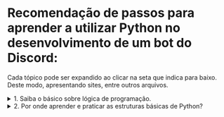 # Recomendação de passos para aprender a utilizar Python no desenvolvimento de um bot do Discord:

Cada tópico pode ser expandido ao clicar na seta que indica para baixo. Deste modo, apresentando sites, entre outros arquivos.

<details>
  <summary>1. Saiba o básico sobre lógica de programação.</summary>
  
  [Curso em Vídeo - Algoritmo](https://www.cursoemvideo.com/blog/modulo-cat/algoritmo/) - O curso aborda conceitos básicos, até estruturas condicionais e funções.
  
  [Scratch](https://scratchbrasil.org.br/) - É uma plataforma infantil que pode ser utilizada para a prática da lógica de programação.
  
</details>

<details>
  <summary>2. Por onde aprender e praticar as estruturas básicas de Python?</summary>

  ### Cursos:

  Espera-se que você escolha entre uma ou duas das opções, conforme o que funcionar melhor para você.
  
  [Python - Mundo 1 - Curso em Vídeo](https://www.cursoemvideo.com/curso/python-3-mundo-1/) - Parte 1 - Curso gratuito sobre Python, no formato de vídeos.
  
  [Python - Mundo 2 - Curso em Vídeo](https://www.cursoemvideo.com/curso/python-3-mundo-2/) - Parte 2.
  
  [Python - Mundo 3 - Curso em Vídeo](https://www.cursoemvideo.com/curso/python-3-mundo-3/) - Parte 3.

  [W3schools - Python](https://www.w3schools.com/python/default.asp) - Curso escrito sobre Python, com exercícios e área para compilar códigos. Ótimo para revisões rápidas.
  
</details>
